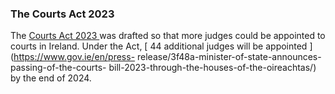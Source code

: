 ###  **The Courts Act 2023**

The [ Courts Act 2023
](https://www.irishstatutebook.ie/eli/2023/act/12/enacted/en/print.html) was
drafted so that more judges could be appointed to courts in Ireland. Under the
Act, [ 44 additional judges will be appointed ](https://www.gov.ie/en/press-
release/3f48a-minister-of-state-announces-passing-of-the-courts-
bill-2023-through-the-houses-of-the-oireachtas/) by the end of 2024.
